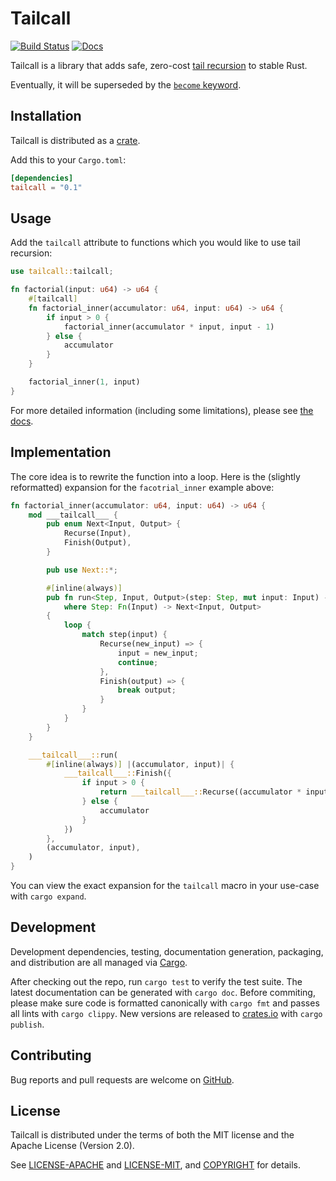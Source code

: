 # Tailcall

[![Build Status](https://travis-ci.org/alecdotninja/tailcall.svg?branch=master)](https://travis-ci.org/alecdotninja/tailcall)
[![Docs](https://docs.rs/tailcall/badge.svg)](https://docs.rs/tailcall)

Tailcall is a library that adds safe, zero-cost [tail recursion](https://en.wikipedia.org/wiki/Tail_call) to stable Rust.

Eventually, it will be superseded by the [`become` keyword](https://internals.rust-lang.org/t/pre-rfc-explicit-proper-tail-calls/3797/16).

## Installation

Tailcall is distributed as a [crate](https://crates.io/crates/tailcall).

Add this to your `Cargo.toml`:

```toml
[dependencies]
tailcall = "0.1"
```

## Usage

Add the `tailcall` attribute to functions which you would like to use tail recursion:

```rust
use tailcall::tailcall;

fn factorial(input: u64) -> u64 {
    #[tailcall]
    fn factorial_inner(accumulator: u64, input: u64) -> u64 {
        if input > 0 {
            factorial_inner(accumulator * input, input - 1)
        } else {
            accumulator
        }
    }

    factorial_inner(1, input)
}
```

For more detailed information (including some limitations), please see [the docs](https://docs.rs/tailcall).

## Implementation

The core idea is to rewrite the function into a loop. Here is the (slightly reformatted) expansion for the `facotrial_inner` example above:

```rust
fn factorial_inner(accumulator: u64, input: u64) -> u64 {
    mod ___tailcall___ {
        pub enum Next<Input, Output> {
            Recurse(Input),
            Finish(Output),
        }

        pub use Next::*;

        #[inline(always)]
        pub fn run<Step, Input, Output>(step: Step, mut input: Input) -> Output
            where Step: Fn(Input) -> Next<Input, Output>
        {
            loop {
                match step(input) {
                    Recurse(new_input) => {
                        input = new_input;
                        continue;
                    },
                    Finish(output) => {
                        break output;
                    }
                }
            }
        }
    }

    ___tailcall___::run(
        #[inline(always)] |(accumulator, input)| {
            ___tailcall___::Finish({
                if input > 0 {
                    return ___tailcall___::Recurse((accumulator * input, input - 1))
                } else {
                    accumulator
                }
            })
        },
        (accumulator, input),
    )
}
```

You can view the exact expansion for the `tailcall` macro in your use-case with `cargo expand`.

## Development

Development dependencies, testing, documentation generation, packaging, and distribution are all managed via [Cargo](https://doc.rust-lang.org/cargo/getting-started/installation.html).

After checking out the repo, run `cargo test` to verify the test suite.
The latest documentation can be generated with `cargo doc`.
Before commiting, please make sure code is formatted canonically with `cargo fmt` and passes all lints with `cargo clippy`.
New versions are released to [crates.io](https://crates.io/crates/tailcall) with `cargo publish`.

## Contributing

Bug reports and pull requests are welcome on [GitHub](https://github.com/alecdotninja/tailcall).

## License

Tailcall is distributed under the terms of both the MIT license and the Apache License (Version 2.0).

See [LICENSE-APACHE](LICENSE-APACHE) and [LICENSE-MIT](LICENSE-MIT), and [COPYRIGHT](COPYRIGHT) for details.
